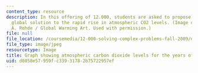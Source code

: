 ```yaml
---
content_type: resource
description: In this offering of 12.000, students are asked to propose an integrated
  global solution to the rapid rise in atmospheric CO2 levels. (Image created by Robert
  A. Rohde / Global Warming Art. Used with permission.)
file: null
file_location: /coursemedia/12-000-solving-complex-problems-fall-2009/d0858e57959fc33931782b75722957ef_12-000f09.jpg
file_type: image/jpeg
resourcetype: Image
title: Graph showing atmospheric carbon dioxide levels for the years of 1960-2010
uid: d0858e57-959f-c339-3178-2b75722957ef
---
```


